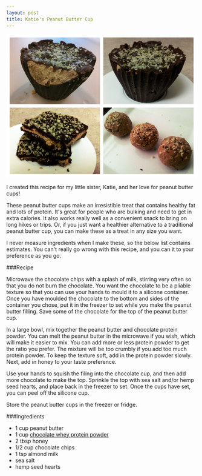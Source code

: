 ```yaml
---
layout: post
title: Katie's Peanut Butter Cup
---
```


![Peanut Butter Cup](/images/peanut_butter_cup.jpg)

I created this recipe for my little sister, Katie, and her love for peanut butter cups!

These peanut butter cups make an irresistible treat that contains healthy fat and lots of protein. It's great for people who are bulking and need to get in extra calories. It also works really well as a convenient snack to bring on long hikes or trips. Or, if you just want a healthier alternative to a traditional peanut butter cup, you can make these as a treat in any size you want. 

I never measure ingredients when I make these, so the below list contains estimates. You can't really go wrong with this recipe, and you can it to your preference as you go.

###Recipe

Microwave the chocolate chips with a splash of milk, stirring very often so that you do not burn the chocolate. You want the chocolate to be a pliable texture so that you can use your hands to mould it to a silicone container. Once you have moulded the chocolate to the bottom and sides of the container you chose, put it in the freezer to set while you make the peanut butter filling. Save some of the chocolate for the top of the peanut butter cup. 

In a large bowl, mix together the peanut butter and chocolate protein powder. You can melt the peanut butter in the microwave if you wish, which will make it easier to mix. You can add more or less protein powder to get the ratio you prefer. The mixture will be too crumbly if you add too much protein powder. To keep the texture soft, add in the protein powder slowly. Next, add in honey to your taste preference. 

Use your hands to squish the filing into the chocolate cup, and then add more chocolate to make the top. Sprinkle the top with sea salt and/or hemp seed hearts, and place back in the freezer to set. Once the cups have set, you can peel off the silicone cup. 

Store the peanut butter cups in the freezer or fridge. 

###Ingredients 
- 1 cup peanut butter 
- 1 cup [chocolate whey protein powder](http://halfwhey.com/)
- 2 tbsp honey 
- 1/2 cup chocolate chips
- 1 tsp almond milk 
- sea salt
- hemp seed hearts 




  

